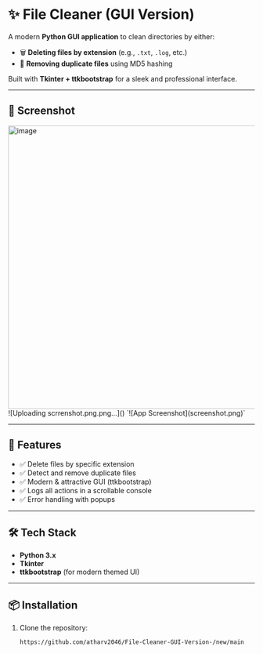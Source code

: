 # ✨ File Cleaner (GUI Version)

A modern **Python GUI application** to clean directories by either:
- 🗑️ **Deleting files by extension** (e.g., `.txt`, `.log`, etc.)
- 🔁 **Removing duplicate files** using MD5 hashing

Built with **Tkinter + ttkbootstrap** for a sleek and professional interface.

---

## 📸 Screenshot
<img width="746" height="578" alt="image" src="https://github.com/user-attachments/assets/0a67930d-986f-4098-a5c6-47d8faf5a1d1" />
![Uploading scrrenshot.png.png…]()
`![App Screenshot](screenshot.png)`

---

## 🚀 Features
- ✅ Delete files by specific extension  
- ✅ Detect and remove duplicate files  
- ✅ Modern & attractive GUI (ttkbootstrap)  
- ✅ Logs all actions in a scrollable console  
- ✅ Error handling with popups  

---

## 🛠️ Tech Stack
- **Python 3.x**
- **Tkinter**
- **ttkbootstrap** (for modern themed UI)

---

## 📦 Installation

1. Clone the repository:
   ```bash
   https://github.com/atharv2046/File-Cleaner-GUI-Version-/new/main
  
